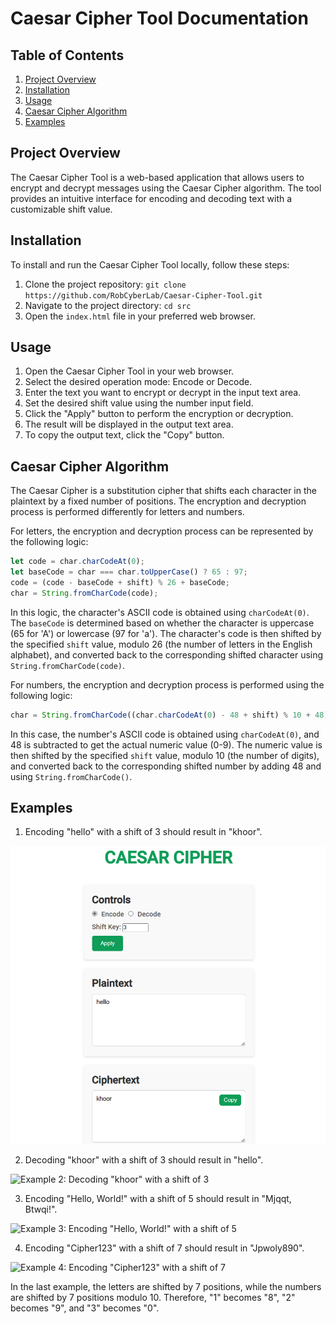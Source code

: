 # Caesar Cipher Tool Documentation
## Table of Contents
1. [Project Overview](#project-overview)
2. [Installation](#installation)
3. [Usage](#usage)
4. [Caesar Cipher Algorithm](#caesar-cipher-algorithm)
5. [Examples](#examples)
## Project Overview
The Caesar Cipher Tool is a web-based application that allows users to encrypt and decrypt messages using the Caesar Cipher algorithm. The tool provides an intuitive interface for encoding and decoding text with a customizable shift value.
## Installation
To install and run the Caesar Cipher Tool locally, follow these steps:
1. Clone the project repository: `git clone https://github.com/RobCyberLab/Caesar-Cipher-Tool.git`
2. Navigate to the project directory: `cd src`
3. Open the `index.html` file in your preferred web browser.
## Usage
1. Open the Caesar Cipher Tool in your web browser.
2. Select the desired operation mode: Encode or Decode.
3. Enter the text you want to encrypt or decrypt in the input text area.
4. Set the desired shift value using the number input field.
5. Click the "Apply" button to perform the encryption or decryption.
6. The result will be displayed in the output text area.
7. To copy the output text, click the "Copy" button.
## Caesar Cipher Algorithm
The Caesar Cipher is a substitution cipher that shifts each character in the plaintext by a fixed number of positions. The encryption and decryption process is performed differently for letters and numbers.

For letters, the encryption and decryption process can be represented by the following logic:
```javascript
let code = char.charCodeAt(0);
let baseCode = char === char.toUpperCase() ? 65 : 97;
code = (code - baseCode + shift) % 26 + baseCode;
char = String.fromCharCode(code);
```

In this logic, the character's ASCII code is obtained using `charCodeAt(0)`. The `baseCode` is determined based on whether the character is uppercase (65 for 'A') or lowercase (97 for 'a'). The character's code is then shifted by the specified `shift` value, modulo 26 (the number of letters in the English alphabet), and converted back to the corresponding shifted character using `String.fromCharCode(code)`.

For numbers, the encryption and decryption process is performed using the following logic:
```javascript
char = String.fromCharCode((char.charCodeAt(0) - 48 + shift) % 10 + 48);
```

In this case, the number's ASCII code is obtained using `charCodeAt(0)`, and 48 is subtracted to get the actual numeric value (0-9). The numeric value is then shifted by the specified `shift` value, modulo 10 (the number of digits), and converted back to the corresponding shifted number by adding 48 and using `String.fromCharCode()`.

## Examples
1. Encoding "hello" with a shift of 3 should result in "khoor".

![Example 1: Encoding "hello" with a shift of 3](example1-image.png)

2. Decoding "khoor" with a shift of 3 should result in "hello".

![Example 2: Decoding "khoor" with a shift of 3](Caesar-Cipher-Tool/docs/example2-image.png)

3. Encoding "Hello, World!" with a shift of 5 should result in "Mjqqt, Btwqi!".

![Example 3: Encoding "Hello, World!" with a shift of 5](Caesar-Cipher-Tool/docs/example3-image.png)

4. Encoding "Cipher123" with a shift of 7 should result in "Jpwoly890".

![Example 4: Encoding "Cipher123" with a shift of 7](Caesar-Cipher-Tool/docs/example4-image.png)

In the last example, the letters are shifted by 7 positions, while the numbers are shifted by 7 positions modulo 10. Therefore, "1" becomes "8", "2" becomes "9", and "3" becomes "0".
